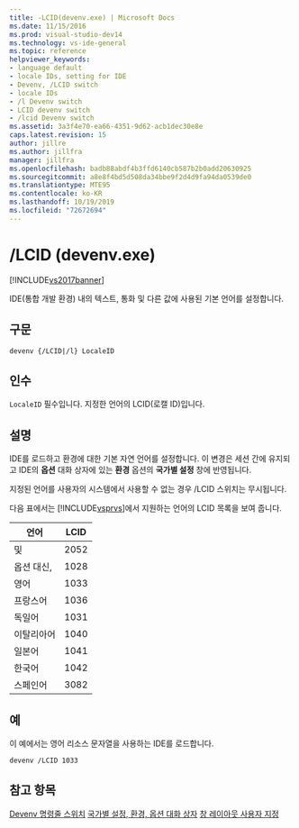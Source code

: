 ```yaml
---
title: -LCID(devenv.exe) | Microsoft Docs
ms.date: 11/15/2016
ms.prod: visual-studio-dev14
ms.technology: vs-ide-general
ms.topic: reference
helpviewer_keywords:
- language default
- locale IDs, setting for IDE
- Devenv, /LCID switch
- locale IDs
- /l Devenv switch
- LCID devenv switch
- /lcid Devenv switch
ms.assetid: 3a3f4e70-ea66-4351-9d62-acb1dec30e8e
caps.latest.revision: 15
author: jillre
ms.author: jillfra
manager: jillfra
ms.openlocfilehash: badb88abdf4b3ffd6140cb587b2b0add20630925
ms.sourcegitcommit: a8e8f4bd5d508da34bbe9f2d4d9fa94da0539de0
ms.translationtype: MTE95
ms.contentlocale: ko-KR
ms.lasthandoff: 10/19/2019
ms.locfileid: "72672694"
---
```

# <a name="lcid-devenvexe"></a>/LCID (devenv.exe)
[!INCLUDE[vs2017banner](../../includes/vs2017banner.md)]

IDE(통합 개발 환경) 내의 텍스트, 통화 및 다른 값에 사용된 기본 언어를 설정합니다.

## <a name="syntax"></a>구문

```
devenv {/LCID|/l} LocaleID
```

## <a name="arguments"></a>인수
 `LocaleID` 필수입니다. 지정한 언어의 LCID(로캘 ID)입니다.

## <a name="remarks"></a>설명
 IDE를 로드하고 환경에 대한 기본 자연 언어를 설정합니다. 이 변경은 세션 간에 유지되고 IDE의 **옵션** 대화 상자에 있는 **환경** 옵션의 **국가별 설정** 창에 반영됩니다.

 지정된 언어를 사용자의 시스템에서 사용할 수 없는 경우 /LCID 스위치는 무시됩니다.

 다음 표에서는 [!INCLUDE[vsprvs](../../includes/vsprvs-md.md)]에서 지원하는 언어의 LCID 목록을 보여 줍니다.

|언어|LCID|
|--------------|----------|
|및|2052|
|옵션 대신,|1028|
|영어|1033|
|프랑스어|1036|
|독일어|1031|
|이탈리아어|1040|
|일본어|1041|
|한국어|1042|
|스페인어|3082|

## <a name="example"></a>예
 이 예에서는 영어 리소스 문자열을 사용하는 IDE를 로드합니다.

```
devenv /LCID 1033
```

## <a name="see-also"></a>참고 항목
 [Devenv 명령줄 스위치](../../ide/reference/devenv-command-line-switches.md) [국가별 설정, 환경, 옵션 대화 상자](../../ide/reference/international-settings-environment-options-dialog-box.md) [창 레이아웃 사용자 지정](../../ide/customizing-window-layouts-in-visual-studio.md)

